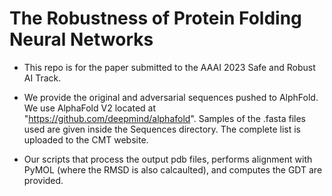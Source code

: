 # The Robustness of Protein Folding Neural Networks

- This repo is for the paper submitted to the AAAI 2023 Safe and Robust AI Track.  

- We provide the original and adversarial sequences pushed to AlphFold. We use AlphaFold V2 located at "https://github.com/deepmind/alphafold". Samples of the .fasta files used are given inside the Sequences directory. The complete list is uploaded to the CMT website. 
- Our scripts that process the output pdb files, performs alignment with PyMOL (where the RMSD is also calcaulted), and computes the GDT are provided. 



